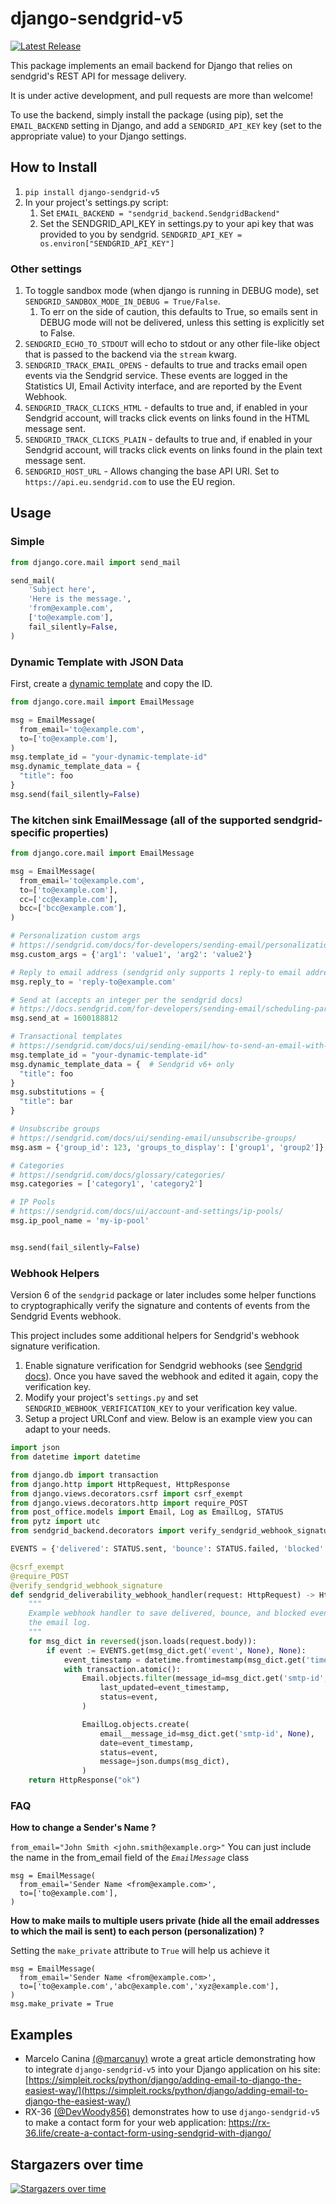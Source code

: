 # django-sendgrid-v5

[![Latest Release](https://img.shields.io/pypi/v/django-sendgrid-v5.svg)](https://pypi.python.org/pypi/django-sendgrid-v5/)

This package implements an email backend for Django that relies on sendgrid's REST API for message delivery.

It is under active development, and pull requests are more than welcome\!

To use the backend, simply install the package (using pip), set the `EMAIL_BACKEND` setting in Django, and add a `SENDGRID_API_KEY` key (set to the appropriate value) to your Django settings.

## How to Install

1. `pip install django-sendgrid-v5`
2. In your project's settings.py script:
    1. Set `EMAIL_BACKEND = "sendgrid_backend.SendgridBackend"`
    2. Set the SENDGRID\_API\_KEY in settings.py to your api key that was provided to you by sendgrid. `SENDGRID_API_KEY = os.environ["SENDGRID_API_KEY"]`

### Other settings

1. To toggle sandbox mode (when django is running in DEBUG mode), set `SENDGRID_SANDBOX_MODE_IN_DEBUG = True/False`.
    1. To err on the side of caution, this defaults to True, so emails sent in DEBUG mode will not be delivered, unless this setting is explicitly set to False.
1. `SENDGRID_ECHO_TO_STDOUT` will echo to stdout or any other file-like
    object that is passed to the backend via the `stream` kwarg.
1. `SENDGRID_TRACK_EMAIL_OPENS` - defaults to true and tracks email open events via the Sendgrid service. These events are logged in the Statistics UI, Email Activity interface, and are reported by the Event Webhook.
1. `SENDGRID_TRACK_CLICKS_HTML` - defaults to true and, if enabled in your Sendgrid account, will tracks click events on links found in the HTML message sent.
1. `SENDGRID_TRACK_CLICKS_PLAIN` - defaults to true and, if enabled in your Sendgrid account, will tracks click events on links found in the plain text message sent.
1. `SENDGRID_HOST_URL` - Allows changing the base API URI. Set to `https://api.eu.sendgrid.com` to use the EU region.

## Usage

### Simple

```python
from django.core.mail import send_mail

send_mail(
    'Subject here',
    'Here is the message.',
    'from@example.com',
    ['to@example.com'],
    fail_silently=False,
)
```

### Dynamic Template with JSON Data

First, create a [dynamic template](https://mc.sendgrid.com/dynamic-templates) and copy the ID.

```python
from django.core.mail import EmailMessage

msg = EmailMessage(
  from_email='to@example.com',
  to=['to@example.com'],
)
msg.template_id = "your-dynamic-template-id"
msg.dynamic_template_data = {
  "title": foo
}
msg.send(fail_silently=False)
```

### The kitchen sink EmailMessage (all of the supported sendgrid-specific properties)

```python
from django.core.mail import EmailMessage

msg = EmailMessage(
  from_email='to@example.com',
  to=['to@example.com'],
  cc=['cc@example.com'],
  bcc=['bcc@example.com'],
)

# Personalization custom args
# https://sendgrid.com/docs/for-developers/sending-email/personalizations/
msg.custom_args = {'arg1': 'value1', 'arg2': 'value2'}

# Reply to email address (sendgrid only supports 1 reply-to email address)
msg.reply_to = 'reply-to@example.com'

# Send at (accepts an integer per the sendgrid docs)
# https://docs.sendgrid.com/for-developers/sending-email/scheduling-parameters#send-at
msg.send_at = 1600188812

# Transactional templates
# https://sendgrid.com/docs/ui/sending-email/how-to-send-an-email-with-dynamic-transactional-templates/
msg.template_id = "your-dynamic-template-id"
msg.dynamic_template_data = {  # Sendgrid v6+ only
  "title": foo
}
msg.substitutions = {
  "title": bar
}

# Unsubscribe groups
# https://sendgrid.com/docs/ui/sending-email/unsubscribe-groups/
msg.asm = {'group_id': 123, 'groups_to_display': ['group1', 'group2']}

# Categories
# https://sendgrid.com/docs/glossary/categories/
msg.categories = ['category1', 'category2']

# IP Pools
# https://sendgrid.com/docs/ui/account-and-settings/ip-pools/
msg.ip_pool_name = 'my-ip-pool'


msg.send(fail_silently=False)
```

### Webhook Helpers

Version 6 of the `sendgrid` package or later includes some helper functions to
cryptographically verify the signature and contents of events from the Sendgrid
Events webhook.

This project includes some additional helpers for Sendgrid's webhook signature
verification.

1. Enable signature verification for Sendgrid webhooks (see [Sendgrid docs](https://www.twilio.com/docs/sendgrid/for-developers/tracking-events/getting-started-event-webhook-security-features#enable-signature-verification)). Once you have saved the webhook and edited it again, copy the verification key.
2. Modify your project's `settings.py` and set `SENDGRID_WEBHOOK_VERIFICATION_KEY` to your verification key value.
3. Setup a project URLConf and view. Below is an example view you can adapt to your needs.

```python
import json
from datetime import datetime

from django.db import transaction
from django.http import HttpRequest, HttpResponse
from django.views.decorators.csrf import csrf_exempt
from django.views.decorators.http import require_POST
from post_office.models import Email, Log as EmailLog, STATUS
from pytz import utc
from sendgrid_backend.decorators import verify_sendgrid_webhook_signature

EVENTS = {'delivered': STATUS.sent, 'bounce': STATUS.failed, 'blocked': STATUS.failed}

@csrf_exempt
@require_POST
@verify_sendgrid_webhook_signature
def sendgrid_deliverability_webhook_handler(request: HttpRequest) -> HttpResponse:
    """
    Example webhook handler to save delivered, bounce, and blocked events to
    the email log.
    """
    for msg_dict in reversed(json.loads(request.body)):
        if event := EVENTS.get(msg_dict.get('event', None), None):
            event_timestamp = datetime.fromtimestamp(msg_dict.get('timestamp'), tz=utc)
            with transaction.atomic():
                Email.objects.filter(message_id=msg_dict.get('smtp-id', None)).update(
                    last_updated=event_timestamp,
                    status=event,
                )

                EmailLog.objects.create(
                    email__message_id=msg_dict.get('smtp-id', None),
                    date=event_timestamp,
                    status=event,
                    message=json.dumps(msg_dict),
                )
    return HttpResponse("ok")
```


### FAQ
**How to change a Sender's Name ?**


`from_email="John Smith <john.smith@example.org>"`
You can just include the name in the from_email field of the _```EmailMessage```_ class 

```
msg = EmailMessage(
  from_email='Sender Name <from@example.com>',
  to=['to@example.com'],
)
```

**How to make mails to multiple users private (hide all the email addresses to which the mail is sent) to each person (personalization) ?**


Setting the `make_private` attribute to `True` will help us achieve it
```
msg = EmailMessage(
  from_email='Sender Name <from@example.com>',
  to=['to@example.com','abc@example.com','xyz@example.com'],
)
msg.make_private = True
```

## Examples

- Marcelo Canina [(@marcanuy)](https://github.com/marcanuy) wrote a great article demonstrating how to integrate `django-sendgrid-v5` into your Django application on his site: [https://simpleit.rocks/python/django/adding-email-to-django-the-easiest-way/](https://simpleit.rocks/python/django/adding-email-to-django-the-easiest-way/)
- RX-36 [(@DevWoody856)](https://github.com/DevWoody856) demonstrates how to use `django-sendgrid-v5` to make a contact form for your web application: https://rx-36.life/create-a-contact-form-using-sendgrid-with-django/


## Stargazers over time

[![Stargazers over time](https://starchart.cc/sklarsa/django-sendgrid-v5.svg)](https://starchart.cc/sklarsa/django-sendgrid-v5)

